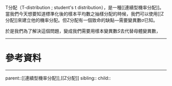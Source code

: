 T分配（T-distribution ; student's t distribution），是一種[[連續型機率分配]]。當我們今天想要知道標準化後的樣本平均數之抽樣分配的時候，我們可以使用[[Z分配]]來建立他的機率分配。但Z分配有一個致命的缺點—需要變異數$\sigma$已知。

於是我們為了解決這個問題，變成我們需要用樣本變異數$S$去代替母體變異數，

- - -
# 參考資料

- - -
parent::[[連續型機率分配]],[[Z分配]]
sibling::
child::